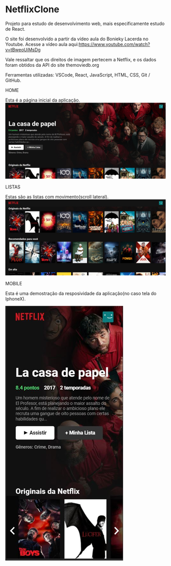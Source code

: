 # NetflixClone

Projeto para estudo de desenvolvimento web, mais especificamente estudo de React. 

O site foi desenvolvido a partir da vídeo aula do Bonieky Lacerda no Youtube.
Acesse a vídeo aula aqui:https://www.youtube.com/watch?v=tBweoUiMsDg

Vale ressaltar que os direitos de imagem pertecem a Netflix, e os dados foram obtidos da API do site themoviedb.org

Ferramentas utilizadas:
VSCode,
React,
JavaScript,
HTML,
CSS,
Git / GitHub.

HOME

Esta é a página inicial da aplicação.
![](images/home.JPG)

LISTAS

Estas são as listas com movimento(scroll lateral).
![](images/lists.JPG)

MOBILE

Esta é uma demostração da resposividade da aplicação(no caso tela do IphoneX).


![](images/iphoneX.JPG)
